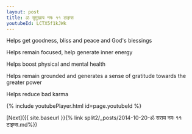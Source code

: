 ```yaml
---
layout: post
title: ॐ सुमुखाय नमः ११ टाइम्स
youtubeId: LCTX5f1kJWk
---
```

 
 
Helps get goodness, bliss and peace and God's blessings
 
Helps remain focused, help generate inner energy 
 
Helps boost physical and mental health 
 
Helps remain grounded and generates a sense of gratitude towards the greater power 
 
Helps reduce bad karma
 
 
 
 


{% include youtubePlayer.html id=page.youtubeId %}
 
[Next]({{ site.baseurl }}{% link  split2/_posts/2014-10-20-ॐ सराय नमः ११ टाइम्स.md%})
 

